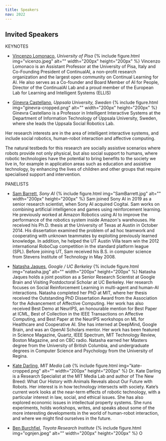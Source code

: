 ```yaml
---
title: Speakers
nav: 2022
---
```


## Invited Speakers

<div class="id-pics" markdown="1">

KEYNOTES
- [Vincenzo Lomonaco](https://www.vincenzolomonaco.com/), *University of Pisa*
{% include figure.html img="vicenzo.jpeg" alt="" width="200px" height="200px" %}
Vincenzo Lomonaco is an Assistant Professor at the University of Pisa, Italy and Co-Founding President of ContinualAI, a non-profit research organization and the largest open community on Continual Learning for AI. He also serves as a Co-founder and Board Member of AI for People, Director of the ContinualAI Lab and a proud member of the European Lab for Learning and Intelligent Systems (ELLIS)


- [Ginevra Castellano](), *Uppsala University, Sweden*
{% include figure.html img="ginevra-cropped.png" alt="" width="200px" height="200px" %}
Ginevra Castellano is a Professor in Intelligent Interactive Systems at the Department of Information Technology of Uppsala University, Sweden, where she leads the Uppsala Social Robotics Lab.

Her research interests are in the area of intelligent interactive systems, and include social robotics, human-robot interaction and affective computing.

The natural testbeds for this research are socially assistive scenarios where robots provide not only physical, but also social support to humans, where robotic technologies have the potential to bring benefits to the society we live in, for example in application areas such as education and assistive technology, by enhancing the lives of children and other groups that require specialised support and intervention.


PANELISTS

- [Sam Barrett](), *Sony AI*
{% include figure.html img="SamBarrett.jpg" alt="" width="200px" height="200px" %}
Sam joined Sony AI in 2019 as a senior research scientist, when Sony AI acquired Cogitai. Sam works on combining artificial intelligence and games using reinforcement learning. He previously worked at Amazon Robotics using AI to improve the performance of the robotics system inside Amazon's warehouses. He received his Ph.D. thesis at the University of Texas at Austin in October 2014. His dissertation examined the problem of ad hoc teamwork and cooperating with unknown teammates by exploiting previously learned knowledge. In addition, he helped the UT Austin Villa team win the 2012 international RoboCup competition in the standard platform league (SPL). Before joining UT, Sam received his B.S. in computer science from Stevens Institute of Technology in May 2008.

- [Natasha Jaques](), *Google / UC Berkeley*
{% include figure.html img="natasha.jpg" alt="" width="200px" height="200px" %}
Natasha Jaques holds a joint position as a Senior Research Scientist at Google Brain and Visiting Postdoctoral Scholar at UC Berkeley. Her research focuses on Social Reinforcement Learning in multi-agent and human-AI interactions. Natasha completed her PhD at MIT, where her thesis received the Outstanding PhD Dissertation Award from the Association for the Advancement of Affective Computing. Her work has also received Best Demo at NeurIPS, an honourable mention for Best Paper at ICML, Best of Collection in the IEEE Transactions on Affective Computing, and Best Paper at the NeurIPS workshops on ML for Healthcare and Cooperative AI. She has interned at DeepMind, Google Brain, and was an OpenAI Scholars mentor. Her work has been featured in Science Magazine, Quartz, IEEE Spectrum, MIT Technology Review, Boston Magazine, and on CBC radio. Natasha earned her Masters degree from the University of British Columbia, and undergraduate degrees in Computer Science and Psychology from the University of Regina.

- [Kate Darling](), *MIT Media Lab*
{% include figure.html img="kate-cropped.png" alt="" width="200px" height="200px" %}
Dr. Kate Darling is a Research Specialist at the MIT Media Lab and author of The New Breed: What Our History with Animals Reveals about Our Future with Robots. Her interest is in how technology intersects with society. Kate’s current work looks at the near-term effects of robotic technology, with a particular interest in law, social, and ethical issues. She has also explored economic issues in intellectual property systems. She runs experiments, holds workshops, writes, and speaks about some of the more interesting developments in the world of human-robot interaction, and where we might find ourselves in the future.

- [Ben Burchfiel](https://www.benburchfiel.com), *Toyota Research Institute*
{% include figure.html img="ognjen.jpeg" alt="" width="200px" height="200px" %}
O

